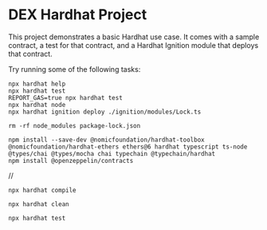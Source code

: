# DEX Hardhat Project

This project demonstrates a basic Hardhat use case. It comes with a sample contract, a test for that contract, and a Hardhat Ignition module that deploys that contract.

Try running some of the following tasks:

```shell
npx hardhat help
npx hardhat test
REPORT_GAS=true npx hardhat test
npx hardhat node
npx hardhat ignition deploy ./ignition/modules/Lock.ts
```

```shell
rm -rf node_modules package-lock.json
```
```shell
npm install --save-dev @nomicfoundation/hardhat-toolbox @nomicfoundation/hardhat-ethers ethers@6 hardhat typescript ts-node @types/chai @types/mocha chai typechain @typechain/hardhat
npm install @openzeppelin/contracts
```


//
```shell
npx hardhat compile
```
```shell
npx hardhat clean
```
```shell
npx hardhat test
```